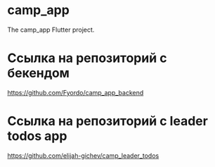 # camp_app
The camp_app Flutter project.

# Ссылка на репозиторий с бекендом
https://github.com/Fyordo/camp_app_backend

# Ссылка на репозиторий с leader todos app
https://github.com/elijah-gichev/camp_leader_todos